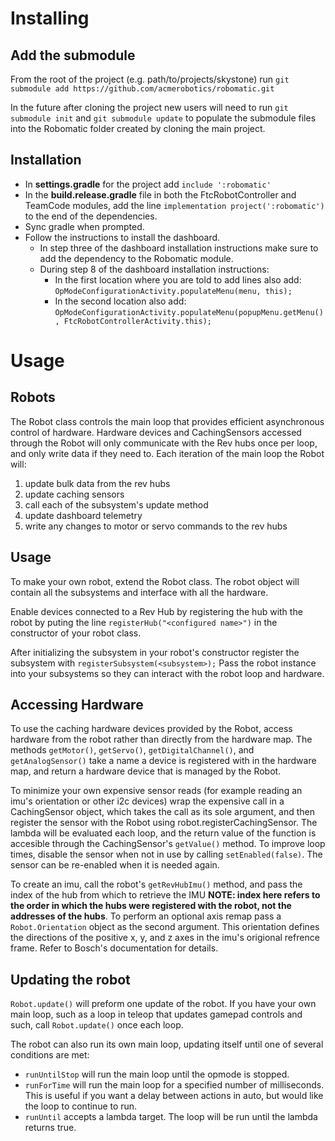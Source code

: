 # Installing
## Add the submodule

From the root of the project (e.g. path/to/projects/skystone) run `git submodule add https://github.com/acmerobotics/robomatic.git`

In the future after cloning the project new users will need to run `git submodule init` and `git submodule update` to populate the submodule files into the Robomatic folder created by cloning the main project.

## Installation

* In **settings.gradle** for the project add `include ':robomatic'`
* In the **build.release.gradle** file in both the FtcRobotController and TeamCode modules, add the line `implementation project(':robomatic')` to the end of the dependencies. 
* Sync gradle when prompted.
* Follow the instructions to install the dashboard. 
  * In step three of the dashboard installation instructions make sure to add the dependency to the Robomatic module. 
  * During step 8 of the dashboard installation instructions:
    * In the first location where you are told to add lines also add: `OpModeConfigurationActivity.populateMenu(menu, this);`
    * In the second location also add: `OpModeConfigurationActivity.populateMenu(popupMenu.getMenu(), FtcRobotControllerActivity.this);`

# Usage
## Robots

The Robot class controls the main loop that provides efficient asynchronous control of hardware. 
Hardware devices and CachingSensors accessed through the Robot will only communicate with the Rev 
hubs once per loop, and only write data if they need to. Each iteration of the main loop the Robot 
will: 
1. update bulk data from the rev hubs 
2. update caching sensors 
3. call each of the subsystem's update method 
4. update dashboard telemetry
5. write any changes to motor or servo commands to the rev hubs

## Usage

To make your own robot, extend the Robot class. The robot object will contain all the subsystems and interface with all the hardware.

Enable devices connected to a Rev Hub by registering the hub with the robot by puting the line `registerHub("<configured name>")` in the constructor of your robot class.
 
After initializing the subsystem in your robot's constructor register the subsystem with `registerSubsystem(<subsystem>);` Pass the robot instance into your subsystems so they can interact with the robot loop and hardware.

## Accessing Hardware

To use the caching hardware devices provided by the Robot, access hardware from the robot rather than directly from the hardware map. The methods `getMotor()`, `getServo()`, `getDigitalChannel()`, and `getAnalogSensor()` take a name a device is registered with in the hardware map, and return a hardware device that is managed by the Robot.

To minimize your own expensive sensor reads (for example reading an imu's orientation or other i2c devices) wrap the expensive call in a CachingSensor object, which takes the call as its sole argument, and then register the sensor with the Robot using robot.registerCachingSensor. The lambda will be evaluated each loop, and the return value of the function is accesible through the CachingSensor's `getValue()` method. To improve loop times, disable the sensor when not in use by calling `setEnabled(false)`. The sensor can be re-enabled when it is needed again.

To create an imu, call the robot's `getRevHubImu()` method, and pass the index of the hub from which to retrieve the IMU **NOTE: index here refers to the order in which the hubs were registered with the robot, not the addresses of the hubs**. To perform an optional axis remap pass a `Robot.Orientation` object as the second argument. This orientation defines the directions of the positive x, y, and z axes in the imu's origional refrence frame. Refer to Bosch's documentation for details.

## Updating the robot

`Robot.update()` will preform one update of the robot. If you have your own main loop, such as a loop in teleop that updates gamepad controls and such, call `Robot.update()` once each loop.

The robot can also run its own main loop, updating itself until one of several conditions are met:
* `runUntilStop` will run the main loop until the opmode is stopped.
* `runForTime` will run the main loop for a specified number of milliseconds. This is useful if you want a delay between actions in auto, but would like the loop to continue to run.
* `runUntil` accepts a lambda target. The loop will be run until the lambda returns true.
